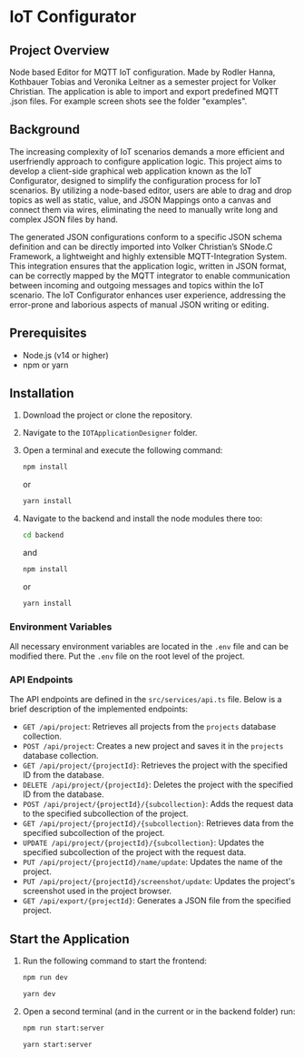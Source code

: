 # IoT Configurator

## Project Overview

Node based Editor for MQTT IoT configuration. Made by Rodler Hanna, Kothbauer Tobias and Veronika Leitner as a semester project for Volker Christian. The application is able to import and export predefined MQTT .json files. For example screen shots see the folder "examples".

## Background
The increasing complexity of IoT scenarios demands a more efficient and userfriendly approach to configure application logic. This project aims to develop a
client-side graphical web application known as the IoT Configurator, designed to
simplify the configuration process for IoT scenarios. By utilizing a node-based editor, users are able to drag and drop topics as well as static, value, and JSON
Mappings onto a canvas and connect them via wires, eliminating the need to manually write long and complex JSON files by hand.

The generated JSON configurations conform to a specific JSON schema definition and can be directly imported into Volker Christian’s SNode.C Framework, a
lightweight and highly extensible MQTT-Integration System. This integration ensures that the application logic, written in JSON format, can be correctly mapped
by the MQTT integrator to enable communication between incoming and outgoing messages and topics within the IoT scenario. The IoT Configurator enhances
user experience, addressing the error-prone and laborious aspects of manual JSON
writing or editing.

## Prerequisites

- Node.js (v14 or higher)
- npm or yarn

## Installation

1. Download the project or clone the repository.

2. Navigate to the `IOTApplicationDesigner` folder.

3. Open a terminal and execute the following command:

   ```sh
   npm install
   ```

   or

   ```sh
   yarn install
   ```

4. Navigate to the backend and install the node modules there too:

   ```sh
   cd backend
   ```

   and

   ```sh
   npm install
   ```

   or

   ```sh
   yarn install
   ```

### Environment Variables

All necessary environment variables are located in the `.env` file and can be modified there. Put the `.env` file on the root level of the project.

### API Endpoints

The API endpoints are defined in the `src/services/api.ts` file. Below is a brief description of the implemented endpoints:

- `GET /api/project`: Retrieves all projects from the `projects` database collection.
- `POST /api/project`: Creates a new project and saves it in the `projects` database collection.
- `GET /api/project/{projectId}`: Retrieves the project with the specified ID from the database.
- `DELETE /api/project/{projectId}`: Deletes the project with the specified ID from the database.
- `POST /api/project/{projectId}/{subcollection}`: Adds the request data to the specified subcollection of the project.
- `GET /api/project/{projectId}/{subcollection}`: Retrieves data from the specified subcollection of the project.
- `UPDATE /api/project/{projectId}/{subcollection}`: Updates the specified subcollection of the project with the request data.
- `PUT /api/project/{projectId}/name/update`: Updates the name of the project.
- `PUT /api/project/{projectId}/screenshot/update`: Updates the project's screenshot used in the project browser.
- `GET /api/export/{projectId}`: Generates a JSON file from the specified project.

## Start the Application

1. Run the following command to start the frontend:

   ```sh
   npm run dev
   ```

   ```sh
   yarn dev
   ```

2. Open a second terminal (and in the current or in the backend folder) run:

   ```sh
   npm run start:server
   ```

   ```sh
   yarn start:server
   ```
